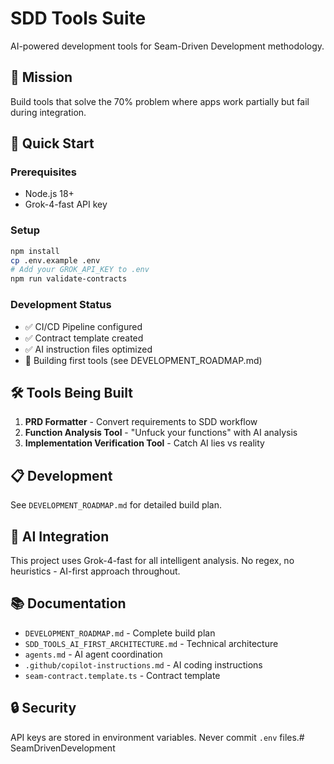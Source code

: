 # SDD Tools Suite

AI-powered development tools for Seam-Driven Development methodology.

## 🎯 Mission
Build tools that solve the 70% problem where apps work partially but fail during integration.

## 🚀 Quick Start

### Prerequisites
- Node.js 18+
- Grok-4-fast API key

### Setup
```bash
npm install
cp .env.example .env
# Add your GROK_API_KEY to .env
npm run validate-contracts
```

### Development Status
- ✅ CI/CD Pipeline configured
- ✅ Contract template created
- ✅ AI instruction files optimized
- 🔄 Building first tools (see DEVELOPMENT_ROADMAP.md)

## 🛠 Tools Being Built

1. **PRD Formatter** - Convert requirements to SDD workflow
2. **Function Analysis Tool** - "Unfuck your functions" with AI analysis
3. **Implementation Verification Tool** - Catch AI lies vs reality

## 📋 Development

See `DEVELOPMENT_ROADMAP.md` for detailed build plan.

## 🤖 AI Integration

This project uses Grok-4-fast for all intelligent analysis. No regex, no heuristics - AI-first approach throughout.

## 📚 Documentation

- `DEVELOPMENT_ROADMAP.md` - Complete build plan
- `SDD_TOOLS_AI_FIRST_ARCHITECTURE.md` - Technical architecture
- `agents.md` - AI agent coordination
- `.github/copilot-instructions.md` - AI coding instructions
- `seam-contract.template.ts` - Contract template

## 🔒 Security

API keys are stored in environment variables. Never commit `.env` files.#   S e a m D r i v e n D e v e l o p m e n t  
 